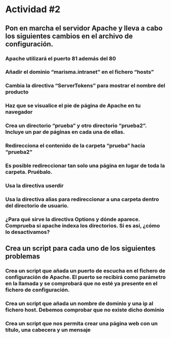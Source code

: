 # Actividad #2

## Pon en marcha el servidor Apache y lleva a cabo los siguientes cambios en el archivo de configuración.

### Apache utilizará el puerto 81 además del 80

### Añadir el dominio “marisma.intranet” en el fichero “hosts”

### Cambia la directiva “ServerTokens” para mostrar el nombre del producto

### Haz que se visualice el pie de página de Apache en tu navegador

### Crea un directorio “prueba” y otro directorio “prueba2”. Incluye un par de páginas en cada una de ellas.

### Redirecciona el contenido de la carpeta “prueba” hacia “prueba2”

### Es posible redireccionar tan solo una página en lugar de toda la carpeta. Pruébalo.

### Usa la directiva userdir

### Usa la directiva alias para redireccionar a una carpeta dentro del directorio de usuario.

### ¿Para qué sirve la directiva Options y dónde aparece. Comprueba si apache indexa los directorios. Si es así, ¿cómo lo desactivamos?







## Crea un script para cada uno de los siguientes problemas

### Crea un script que añada un puerto de escucha en el fichero de configuración de Apache. El puerto se recibirá como parámetro en la llamada y se comprobará que no esté ya presente en el fichero de configuración.


### Crea un script que añada un nombre de dominio y una ip al fichero host. Debemos comprobar que no existe dicho dominio

### Crea un script que nos permita crear una página web con un título, una cabecera y un mensaje


